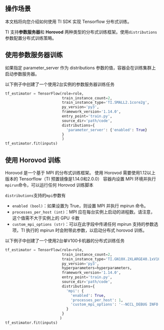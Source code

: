 ## 操作场景
本文档将向您介绍如何使用 TI SDK 实现 Tensorflow 分布式训练。

TI 支持**参数服务器**和 **Horovod** 两种类型的分布式训练框架。使用`distributions`参数配置分布式训练策略。



## 使用参数服务器训练

如果指定 parameter_server 作为 distributions 参数的值，容器会在训练集群上启动参数服务器。

以下例子中创建了一个使用2台实例的参数服务器训练任务   

```python
tf_estimator = TensorFlow(role=role,
                          train_instance_count=2,
                          train_instance_type='TI.SMALL2.1core2g',
                          py_version='py3',
                          framework_version='1.14.0',
                          entry_point='train.py',
                          source_dir='path/code',
                          distributions={
                            'parameter_server': {'enabled': True}
                          }
                          )
tf_estimator.fit(inputs)
```



## 使用 Horovod 训练
Horovod 是一个基于 MPI 的分布式训练框架。 使用 Horovod 需要使用1.12以上版本的 Tensorflow（TI 预置镜像是1.14.0和2.0.0）
容器内设置 MPI 环境并执行`mpirun`命令，可以运行任何 Horovod 训练脚本

`distributions`支持的`mpi`参数有
- `enabled (bool)`：如果设置为 True，则设置 MPI 并执行 mpirun 命令。
- `processes_per_host (int)`：MPI 应在每台实例上启动的进程数。请注意，这个值需不大于实例上的 GPU 卡数
- `custom_mpi_options (str)`：可以在此字段中传递任何 mpirun 支持的参数选项，TI 执行的 mpirun 时会附带此参数，以启动分布式 horovod 训练。

以下例子中创建了一个使用2台单V100卡机器的分布式训练任务
```python
tf_estimator = TensorFlow(role=role,
                          train_instance_count=2,
                          train_instance_type='TI.GN10X.2XLARGE40.1xV100',
                          py_version='py3',
                          hyperparameters=hyperparameters,
                          framework_version='1.14.0',
                          entry_point='train.py',
                          source_dir='path/code',
                          distributions={
                            'mpi': {
                              'enabled': True,
                              'processes_per_host': 1,
                              'custom_mpi_options': '--NCCL_DEBUG INFO'
                            }
                          }
                         )
tf_estimator.fit(inputs)
```
